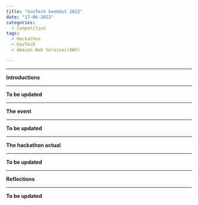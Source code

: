 ```yaml
---
title: "GovTech GeekOut 2022"
date: "17-06-2022"
categories:
  - Competition
tags:
  - Hackathon
  - GovTech
  - Amazon Web Services(AWS)

---
```


***

<strong>Introductions</strong>

***

<strong>To be updated</strong>

***

<strong>The event</strong>

***

<strong>To be updated</strong>

***

<strong>The hackathon actual</strong>

***

<strong>To be updated</strong>

***

<strong>Reflections</strong>

***

<strong>To be updated</strong>

